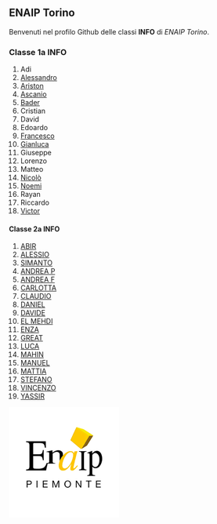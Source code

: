 ## ENAIP Torino
Benvenuti nel profilo Github delle classi **INFO** di *ENAIP Torino*.

### Classe 1a INFO

1. Adi[](https://github.com/Adi)
1. [Alessandro](https://github.com/999ale)
1. [Ariston](https://github.com/ARIZUKA)
1. [Ascanio](https://github.com/brayszk)
1. [Bader](https://github.com/baderkarroui)
1. Cristian[](https://github.com/Cristian)
1. David[](https://github.com/David)
1. Edoardo[](https://github.com/EDOARDO)
1. [Francesco](https://github.com/francescoburca)
1. [Gianluca](https://github.com/GianlucaGarofalo)
1. Giuseppe[](https://github.com/GIUSEPPE)
1. Lorenzo[](https://github.com/LORENZO)
1. Matteo[](https://github.com/Matteo)
1. [Nicolò](https://github.com/crotellis)
1. [Noemi](https://github.com/Noemi1235)
1. Rayan[](https://github.com/Rayan)
1. Riccardo[](#https://github.com/RICCARDO)
1. [Victor](https://github.com/victor10234)

#### Classe 2a INFO

1. [ABIR](https://github.com/CHANGE)
1. [ALESSIO](https://github.com/CHANGE)
1. [SIMANTO](https://github.com/CHANGE)
1. [ANDREA P](https://github.com/CHANGE)
1. [ANDREA F](https://github.com/CHANGE)
1. [CARLOTTA](https://github.com/CHANGE)
1. [CLAUDIO](https://github.com/CHANGE)
1. [DANIEL](https://github.com/CHANGE)
1. [DAVIDE](https://github.com/CHANGE)
1. [EL MEHDI](https://github.com/CHANGE)
1. [ENZA](https://github.com/CHANGE)
1. [GREAT](https://github.com/CHANGE)
1. [LUCA](https://github.com/CHANGE)
1. [MAHIN](https://github.com/CHANGE)
1. [MANUEL](https://github.com/CHANGE)
1. [MATTIA](https://github.com/CHANGE)
1. [STEFANO](https://github.com/CHANGE)
1. [VINCENZO](https://github.com/CHANGE)
1. [YASSIR](https://github.com/CHANGE)

![Logo Enaip](enaip-logo.png)

